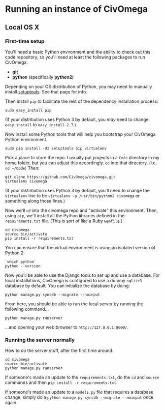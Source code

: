 # Running an instance of CivOmega

## Local OS X

### First-time setup

You'll need a basic Python environment and the ability to check out this
code repository, so you'll need at least the following packages to run CivOmega:

* **git**
* **python** (specifically **python2**)

Depending on your OS distribution of Python, you may need to manually install
[setuptools](https://pypi.python.org/pypi/setuptools). See that page for info.

Then install `pip` to facilitate the rest of the dependency installation
process:

`sudo easy_install pip`

(If your distribution uses Python 3 by default, you *may* need to change
`easy_install` to `easy_install-2.7`.)

Now install some Python tools that will help you bootstrap your CivOmega
Python environment.

```shell
sudo pip install -UI setuptools pip virtualenv
```

Pick a place to store the repo. I usually put projects in a `Code` directory
in my home folder, but you can adjust this accordingly. `cd` into that
directory. (i.e. `cd ~/Code`) Then:

```shell
git clone https://github.com/CivOmega/civomega.git
virtualenv civomega
```

(If your distribution uses Python 3 by default, you'll need to change the
`virtualenv` line to be `virtualenv -p /usr/bin/python2 civomega` or something
along those lines.)

Now we'll `cd` into the civomega repo and "activate" this environment.
Then, using `pip`, we'll install all the Python libraries defined in the
`requirements.txt` file. (This is sort of like a Ruby `Gemfile`.)

```shell
cd civomega
source bin/activate
pip install -r requirements.txt
```

You can ensure that the virtual environment is using an isolated version
of Python 2:

```shell
`which python`
python --version
```

Now you'll be able to use the Django tools to set up and use a database.
For local installations, CivOmega is configured to use a dummy `sqlite3`
database by default. You can initialize the database by doing:

```shell
python manage.py syncdb --migrate --noinput
```

From here, you should be able to run the local server by running the following
command…

```shell
python manage.py runserver
```

…and opening your web browser to `http://127.0.0.1:8000/`.

### Running the server normally

How to do the server stuff, after the first time around.

```shell
cd civomega
source bin/activate
python manage.py runserver
```

If someone's made an update to the `requirements.txt`, do the `cd` and `source`
commands and then `pip install -r requirements.txt`.

If someone's made an update to a `models.py` file that requires a database
change, simply do a `python manage.py syncdb --migrate --noinput` once again.
